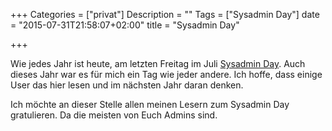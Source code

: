 +++
Categories = ["privat"]
Description = ""
Tags = ["Sysadmin Day"]
date = "2015-07-31T21:58:07+02:00"
title = "Sysadmin Day"

+++

Wie jedes Jahr ist heute, am letzten Freitag im Juli [Sysadmin Day]. Auch dieses Jahr war es für mich
ein Tag wie jeder andere. Ich hoffe, dass einige User das hier lesen und im nächsten Jahr daran denken.

Ich möchte an dieser Stelle allen meinen Lesern zum Sysadmin Day gratulieren. Da die meisten von Euch 
Admins sind.

[Sysadmin Day]: https://de.wikipedia.org/wiki/System_Administrator_Appreciation_Day

